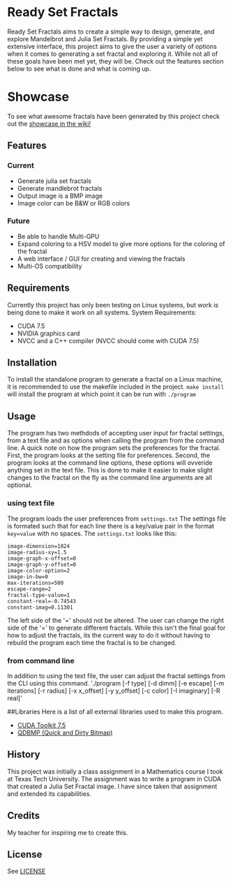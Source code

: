 # Ready Set Fractals

Ready Set Fractals aims to create a simple way to design, generate, and explore Mandelbrot and Julia Set Fractals. By providing a simple yet extensive interface, this project aims to give the user a variety of options when it comes to generating a set fractal and exploring it. While not all of these goals have been met yet, they will be. Check out the features section below to see what is done and what is coming up.

# Showcase

To see what awesome fractals have been generated by this project check out the [showcase in the wiki!](https://github.com/asclines/ReadySetFractals/wiki/Showcase)

## Features

### Current
- Generate julia set fractals
- Generate mandlebrot fractals 
- Output image is a BMP image
- Image color can be B&W or RGB colors

### Future
- Be able to handle Multi-GPU
- Expand coloring to a HSV model to give more options for the coloring of the fractal
- A web interface / GUI for creating and viewing the fractals
- Multi-OS compatibility



## Requirements
Currently this project has only been testing on Linux systems, but work is being done to make it work on all systems. 
System Requirements:

 - CUDA 7.5
 - NVIDIA graphics card
 - NVCC and a C++ compiler (NVCC should come with CUDA 7.5)


## Installation

To install the standalone program to generate a fractal on a Linux machine, it is recommended to use the makefile included in the project. 
`make install` will install the program at which point it can be run with `./program`

## Usage
The program has two methdods of accepting user input for fractal settings, from a text file and as options when calling the program from the command line.
A quick note on how the program sets the preferences for the fractal.
First, the program looks at the setting file for preferences.
Second, the program looks at the command line options, these options will ovveride anything set in the text file.
This is done to make it easier to make slight changes to the fractal on the fly as the command line arguments are all optional. 

### using text file
The program loads the user preferences from `settings.txt`
The settings file is formated such that for each line there is a key/value pair in the format `key=value` with no spaces. The `settings.txt` looks like this:
```
image-dimension=1024
image-radius-xy=1.5
image-graph-x-offset=0
image-graph-y-offset=0
image-color-option=2
image-in-bw=0
max-iterations=500
escape-range=2
fractal-type-value=1
constant-real=-0.74543
constant-imag=0.11301
```
The left side of the '=' should not be altered. The user can change the right side of the '=' to generate different fractals. While this isn't the final goal for how to adjust the fractals, its the current way to do it without having to rebuild the program each time the fractal is to be changed.

### from command line
In addition to using the text file, the user can adjust the fractal settings from the CLI using this command.
'./program [-f type] [-d dimm] [-e escape] [-m iterations] [-r radius] [-x x_offset] [-y y_offset] [-c color] [-I imaginary] [-R real]'

##Libraries 
Here is a list of all external libraries used to make this program.

 - [CUDA Toolkit 7.5](https://developer.nvidia.com/cuda-toolkit)
 - [QDBMP (Quick and Dirty Bitmap)](http://qdbmp.sourceforge.net/)
 
## History

This project was initially a class assignment in a Mathematics course I took at Texas Tech University. The assignment was to write a program in CUDA that created a Julia Set Fractal image. I have since taken that assignment and extended its capabilities.

## Credits

My teacher for inspiring me to create this.

## License

See [LICENSE](https://github.com/asclines/ReadySetFractals/blob/master/LICENSE "MIT License")
